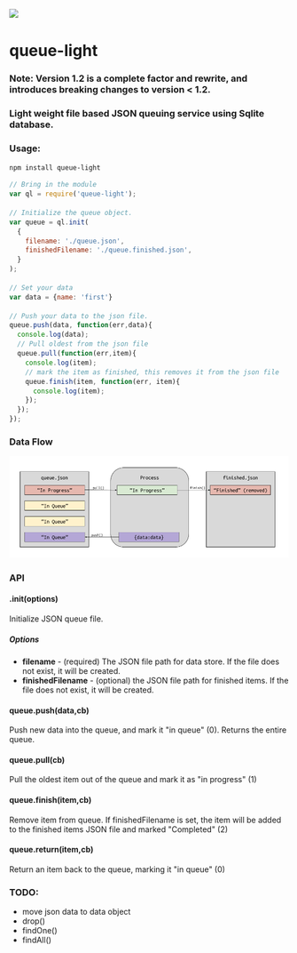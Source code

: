 ![](https://api.travis-ci.org/rackfx/queue-light.svg?branch=master)
# queue-light
### Note: Version 1.2 is a complete factor and rewrite, and introduces breaking changes to version < 1.2.  
### Light weight file based JSON queuing service using Sqlite database.

### Usage:

```shell
npm install queue-light
```

```javascript
// Bring in the module
var ql = require('queue-light');

// Initialize the queue object.
var queue = ql.init(
  {
    filename: './queue.json',
    finishedFilename: './queue.finished.json',
  }
);

// Set your data
var data = {name: 'first'}

// Push your data to the json file.
queue.push(data, function(err,data){
  console.log(data);
  // Pull oldest from the json file
  queue.pull(function(err,item){
    console.log(item);
    // mark the item as finished, this removes it from the json file
    queue.finish(item, function(err, item){
      console.log(item);
    });
  });
});
```

### Data Flow

![](https://github.com/rackfx/queue-light/blob/master/queue-light-flow.png?raw=true)

### API

#### .init(options)

Initialize JSON queue file.

##### Options
- **filename** - (required) The JSON file path for data store. If the file does not exist, it will be created.
- **finishedFilename** - (optional) the JSON file path for finished items. If the file does not exist, it will be created.

#### queue.push(data,cb)

Push new data into the queue, and mark it "in queue" (0).  Returns the entire queue.

#### queue.pull(cb)

Pull the oldest item out of the queue and mark it as "in progress" (1)

#### queue.finish(item,cb)

Remove item from queue.  If finishedFilename is set, the item will be added to the finished items JSON file and marked "Completed" (2)

#### queue.return(item,cb)

Return an item back to the queue, marking it "in queue" (0)

### TODO:
- move json data to data object
- drop()
- findOne()
- findAll()
